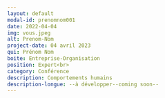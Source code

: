 ```yaml
---
layout: default
modal-id: prenomnom001
date: 2022-04-04
img: vous.jpeg
alt: Prenom-Nom
project-date: 04 avril 2023
qui: Prénom Nom
boite: Entreprise-Organisation
position: Expert<br>
category: Conférence
description: Comportements humains
description-longue: --à développer--coming soon--
---
```

